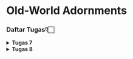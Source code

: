 # Old-World Adornments

### Daftar Tugas👇🏻
<details>
<Summary><b>Tugas 7</b></Summary>

### 1. Jelaskan apa yang dimaksud dengan stateless widget dan stateful widget, dan jelaskan perbedaan dari keduanya.

**Stateless Widget** adalah widget yang tidak memiliki *state* yang berubah selama aplikasi berjalan. Sekali dirender, tampilannya tetap dan hanya dapat diperbarui jika ada perubahan dari luar. Contohnya `text` dan `icon` statis. Cocok untuk elemen UI yang tidak memerlukan interaksi atau pembaruan data.

**Stateful Widget** adalah widget dengan *state* yang bisa berubah saat aplikasi berjalan. Tampilan widget ini dapat diperbarui dengan memanggil `setState()`, yang memungkinkan respons terhadap interaksi pengguna atau perubahan data, seperti teks yang berubah atau tombol yang ditekan.

**Perbedaan utama**:
- **Stateless Widget**: Tidak berubah setelah dirender, kecuali dibangun ulang dari luar.
- **Stateful Widget**: Dapat berubah dengan `setState()` saat *state*-nya berubah.

### 2. Sebutkan widget apa saja yang kamu gunakan pada proyek ini dan jelaskan fungsinya.

- **Scaffold**: Menyediakan struktur dasar halaman aplikasi, termasuk bagian untuk AppBar, body, dan fitur lainnya.
- **AppBar**: Menampilkan judul aplikasi di bagian atas layar dengan warna latar belakang, biasanya digunakan untuk memberi identitas pada halaman atau aplikasi.
- **SingleChildScrollView**: Memungkinkan konten di dalamnya untuk di-scroll jika kontennya melebihi tinggi layar, memastikan tampilan tetap responsif pada berbagai ukuran layar.
- **Padding**: Menambahkan jarak di sekitar widget untuk memberikan tata letak yang lebih rapi dan terstruktur.
- **Column**: Mengatur widget secara vertikal (dari atas ke bawah), cocok untuk menata elemen UI dalam satu kolom.
- **Row**: Mengatur widget secara horizontal (dari kiri ke kanan), biasanya digunakan untuk elemen yang perlu ditampilkan sejajar dalam satu baris.
- **Card**: Menyediakan tampilan seperti kartu dengan bayangan (elevation), cocok untuk menyorot informasi atau elemen UI tertentu dengan tampilan yang menonjol.
- **Container**: Widget serba guna untuk tata letak, yang memungkinkan pengaturan warna latar belakang, ukuran, padding, dan margin.
- **Text**: Menampilkan teks statis pada layar.
- **Icon**: Menampilkan ikon yang menambah elemen visual dan memudahkan pengguna memahami fungsi tertentu.
- **GridView**: Menyusun item dalam bentuk grid (kolom dan baris), memungkinkan penataan elemen dalam beberapa kolom.
- **Material**: Memberikan tampilan berbasis material design dengan warna dan sudut membulat, sering digunakan untuk elemen interaktif.
- **InkWell**: Menambahkan efek tap atau ripple pada widget yang dapat ditekan, memberikan respons visual saat widget ditekan.

### 3. Apa fungsi dari `setState()`? Jelaskan variabel apa saja yang dapat terdampak dengan fungsi tersebut.

- **Fungsi**: `setState()` adalah metode yang digunakan di dalam Stateful Widget untuk memberi tahu Flutter bahwa ada perubahan pada state widget yang memerlukan pembaruan tampilan. Ketika `setState()` dipanggil, Flutter akan memanggil kembali fungsi `build()` dari widget tersebut untuk menggambar ulang tampilan dengan perubahan terbaru.

- **Variabel yang Terpengaruh**: `setState()` memengaruhi setiap variabel atau properti yang bersifat dinamis dalam StatefulWidget, seperti data yang berubah berdasarkan interaksi pengguna (misalnya, nilai counter, input teks, atau pilihan dropdown). Variabel-variabel ini akan diperbarui dalam tampilan ketika `setState()` dipanggil. Pada proyek ini, jika ada data yang berubah dan perlu ditampilkan ulang, `setState()` berfungsi untuk memastikan tampilan UI diperbarui sesuai perubahan data.

### 4. Jelaskan perbedaan antara `const` dengan `final`.

- **const**: Digunakan untuk mendefinisikan nilai konstan yang harus sudah diketahui pada waktu kompilasi. Variabel `const` tidak dapat diubah, dan nilai yang diberikan harus konstan (tidak berubah dan sudah diketahui sebelum aplikasi berjalan). Biasanya digunakan untuk nilai yang tetap dan tidak akan berubah sepanjang waktu.

- **final**: Digunakan untuk mendefinisikan variabel yang nilainya hanya dapat diinisialisasi sekali, tetapi nilainya bisa ditentukan pada waktu runtime. `final` lebih fleksibel dibandingkan `const` karena tidak mengharuskan nilainya diketahui saat kompilasi, tetapi tetap tidak bisa diubah setelah diinisialisasi.

### 5. Jelaskan bagaimana cara kamu mengimplementasikan checklist-checklist di atas.

- **Mengatur Stateless dan Stateful Widget**: Pada proyek ini, `MyHomePage` diimplementasikan sebagai `StatelessWidget` karena tidak ada data yang perlu diperbarui secara otomatis atau dinamis selama aplikasi berjalan. Semua data yang digunakan bersifat statis, sehingga widget ini lebih efisien sebagai stateless.

- **Menyusun Struktur dengan Scaffold dan AppBar**: Struktur dasar halaman dibangun menggunakan widget `Scaffold` dan `AppBar`. `Scaffold` menyediakan kerangka utama halaman dengan area untuk body, sedangkan `AppBar` menampilkan header di bagian atas dengan judul aplikasi "Old-World Adornments".

- **Menampilkan Data dengan InfoCard**: Informasi statis seperti NPM, Name, dan Class ditampilkan menggunakan komponen `InfoCard`. `InfoCard` adalah widget kustom yang menggunakan `Card` dan `Container` untuk menyajikan data dalam format yang rapi dan menarik. Setiap `InfoCard` menampilkan informasi dalam kotak terpisah dengan latar belakang khusus.

- **Menggunakan GridView untuk Menampilkan Tombol**: Tombol "Lihat Daftar Produk," "Tambah Produk," dan "Logout" ditampilkan menggunakan `GridView.count` dengan pengaturan 3 kolom. Penggunaan `GridView` memungkinkan tata letak tombol menjadi rapi dan responsif dalam format grid, memudahkan pengguna dalam berinteraksi dengan tombol.

- **Mengimplementasikan Warna dan Gaya Kustom**: Warna dan gaya kustom diterapkan pada `InfoCard` dan `ItemCard` untuk meningkatkan estetika tampilan. Setiap tombol memiliki warna latar yang berbeda (contoh: hijau untuk "Lihat Daftar Produk", krem untuk "Tambah Produk", dan cokelat muda untuk "Logout") serta efek interaktif dengan `InkWell`. Efek `Snackbar` ditampilkan untuk memberi respons visual saat tombol ditekan, dengan pesan yang sesuai untuk masing-masing tombol.
</details>

<details>
<Summary><b>Tugas 8</b></Summary>

### 1. Apa kegunaan `const` di Flutter? Jelaskan apa keuntungan ketika menggunakan `const` pada kode Flutter. Kapan sebaiknya kita menggunakan const, dan kapan sebaiknya tidak digunakan?

`const` digunakan untuk membuat objek yang tidak berubah (immutable) dan bersifat konstan di seluruh runtime aplikasi. Ini meningkatkan performa dan efisiensi memori, karena objek const hanya dibuat sekali dan tidak di-render ulang.

**Keuntungan Menggunakan `const`:**
- **Efisiensi Memori:** Karena objek `const` hanya dibuat sekali, penggunaan memori lebih efisien.
- **Performa Lebih Baik:** Flutter dapat menghindari render ulang pada objek yang menggunakan `const`, sehingga mengurangi proses rebuild widget tree dan meningkatkan performa aplikasi.
- **Readability:** Menunjukkan bahwa nilai atau widget tersebut tidak akan diubah, sehingga membantu developer lain untuk memahami bahwa komponen ini bersifat tetap.

**Kapan Menggunakan `const`:**
- **Untuk widget atau nilai yang tidak akan berubah:** Gunakan `const` pada widget atau nilai yang Anda tahu akan tetap sama sepanjang waktu. Contohnya pada teks statis, ikon, atau widget UI yang tidak dinamis.
- **Optimasi render tree:** Gunakan `const` untuk widget yang tidak perlu di-rebuild agar Flutter bisa menghindari rendering ulang dan menghemat memori.

**Kapan Tidak Menggunakan `const`:**
- **Jika objek bersifat dinamis:** Jangan gunakan `const` pada widget atau nilai yang mungkin berubah seiring berjalannya aplikasi, seperti data dari server, input pengguna, atau nilai yang sering diperbarui.

###  2. Jelaskan dan bandingkan penggunaan Column dan Row pada Flutter. Berikan contoh implementasi dari masing-masing layout widget ini!

`Column` dan `Row` adalah widget layout di Flutter yang digunakan untuk mengatur tata letak widget secara vertikal dan horizontal. `Column` menempatkan widget dari atas ke bawah, sedangkan `Row` menempatkan widget dari kiri ke kanan. Pada `Column`, `mainAxis` mengacu pada arah vertikal, sementara pada `Row`, `mainAxis` mengacu pada arah horizontal.

- **Column:** Menyusun widget secara vertikal (top-to-bottom).
- **Row:** Menyusun widget secara horizontal (left-to-right).

**Implementasi `Column`:**
```dart
Column(
  mainAxisAlignment: MainAxisAlignment.center,
  children: [
    Text("Item 1"),
    Text("Item 2"),
  ],
);

```
**Implementasi `Row`:**
```dart
Row(
  mainAxisAlignment: MainAxisAlignment.spaceEvenly,
  children: [
    Icon(Icons.home),
    Icon(Icons.settings),
  ],
);
```

### 3. Sebutkan apa saja elemen input yang kamu gunakan pada halaman form yang kamu buat pada tugas kali ini. Apakah terdapat elemen input Flutter lain yang tidak kamu gunakan pada tugas ini? Jelaskan!

Pada halaman form tugas ini, elemen input yang digunakan adalah:
- **TextFormField:** Untuk input teks seperti nama, deskripsi, size, dan warna.
- **TextFormField (dengan tipe `number`):** Untuk input angka seperti harga dan jumlah barang.

**Elemen Input Lain yang Tidak Digunakan:**
- **Checkbox:** Digunakan untuk pilihan boolean (true/false) seperti persetujuan atau status.
- **Switch:** Mirip dengan checkbox, tetapi dengan tampilan slider.
- **DropdownButton:** Untuk pilihan dengan opsi dropdown.
- **Radio Button:** Untuk memilih satu opsi dari beberapa pilihan.
- **Slider:** Untuk input nilai numerik yang bisa diubah dengan menggeser.

### 4. Bagaimana cara kamu mengatur tema (theme) dalam aplikasi Flutter agar aplikasi yang dibuat konsisten? Apakah kamu mengimplementasikan tema pada aplikasi yang kamu buat?

Penggunaan `ThemeData` dengan `ColorScheme` membantu menjaga konsistensi tampilan di seluruh aplikasi.

```dart
return MaterialApp(
  title: 'Old-World Adornments',
  theme: ThemeData(
     colorScheme: ColorScheme.fromSwatch().copyWith(
      primary: const Color(0xFFF9F7F2),
      secondary: const Color.fromARGB(255, 255, 255, 255),
    ),
  ),
  home: MyHomePage(),
);
```

- **`primary`:** Mengatur warna utama aplikasi menjadi `Sand Beige` (warna latar belakang atau bar navigasi utama).
- **`secondary`:** Mengatur warna sekunder menjadi putih untuk elemen-elemen lain yang memerlukan aksen.

**Pengaturan Tema pada Aplikasi yang Dibuat:**
Dalam aplikasi yang dibuat, saya menggunakan `ThemeData` untuk mengatur skema warna agar konsisten di seluruh aplikasi, seperti warna latar belakang, warna tombol, dan warna teks.

### 5. Bagaimana cara kamu menangani navigasi dalam aplikasi dengan banyak halaman pada Flutter?

Flutter menyediakan widget `Navigator` dan `MaterialPageRoute` untuk menangani navigasi antar halaman dalam aplikasi.

- **`Navigator.push`**: Digunakan untuk mendorong (push) halaman baru ke dalam stack navigator, sehingga pengguna bisa berpindah ke halaman baru tersebut.
- **`Navigator.pop`**: Digunakan untuk menghapus (pop) halaman dari stack dan kembali ke halaman sebelumnya.
- **`Navigator.pushReplacement`**: Digunakan untuk menggantikan halaman saat ini dengan halaman baru, tanpa menambahkan halaman ke dalam stack.

**Contoh Implementasi Navigasi:**
```dart
// Navigasi ke halaman baru
Navigator.push(
  context,
  MaterialPageRoute(builder: (context) => NewPage()),
);

// Mengganti halaman saat ini dengan halaman baru (tanpa opsi kembali ke halaman ini)
Navigator.pushReplacement(
  context,
  MaterialPageRoute(builder: (context) => NewPage()),
);

// Kembali ke halaman sebelumnya
Navigator.pop(context);
```

**Menggunakan Drawer untuk Navigasi**
Selain menggunakan `Navigator`, Flutter juga menyediakan widget **Drawer** untuk membuat navigasi yang mudah diakses dari sidebar, terutama jika aplikasi memiliki banyak halaman. Drawer memberikan pengalaman navigasi yang lebih intuitif karena pengguna dapat membuka dan memilih halaman langsung dari menu samping.
</details>